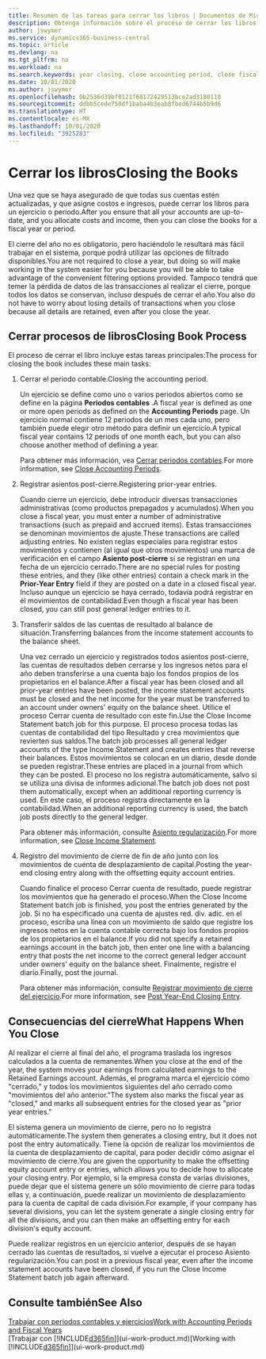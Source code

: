 ```yaml
---
title: Resumen de las tareas para cerrar los libros | Documentos de Microsoft
description: Obtenga información sobre el proceso de cerrar los libros de un ejercicio o periodo, y qué sucede después de cerrar al final de un ejercicio.
author: jswymer
ms.service: dynamics365-business-central
ms.topic: article
ms.devlang: na
ms.tgt_pltfrm: na
ms.workload: na
ms.search.keywords: year closing, close accounting period, close fiscal year, bank account detailed trial balance
ms.date: 10/01/2020
ms.author: jswymer
ms.openlocfilehash: 0b2536d39bf0121f68172429513bce2ad3180110
ms.sourcegitcommit: ddbb5cede750df1baba4b3eab8fbed6744b5b9d6
ms.translationtype: HT
ms.contentlocale: es-MX
ms.lasthandoff: 10/01/2020
ms.locfileid: "3925283"
---
```

# <a name="closing-the-books"></a><span data-ttu-id="987c6-103">Cerrar los libros</span><span class="sxs-lookup"><span data-stu-id="987c6-103">Closing the Books</span></span>
<span data-ttu-id="987c6-104">Una vez que se haya asegurado de que todas sus cuentas estén actualizadas, y que asigne costos e ingresos, puede cerrar los libros para un ejercicio o periodo.</span><span class="sxs-lookup"><span data-stu-id="987c6-104">After you ensure that all your accounts are up-to-date, and you allocate costs and income, then you can close the books for a fiscal year or period.</span></span>

<span data-ttu-id="987c6-105">El cierre del año no es obligatorio, pero haciéndolo le resultará más fácil trabajar en el sistema, porque podrá utilizar las opciones de filtrado disponibles.</span><span class="sxs-lookup"><span data-stu-id="987c6-105">You are not required to close a year, but doing so will make working in the system easier for you because you will be able to take advantage of the convenient filtering options provided.</span></span> <span data-ttu-id="987c6-106">Tampoco tendrá que temer la pérdida de datos de las transacciones al realizar el cierre, porque todos los datos se conservan, incluso después de cerrar el año.</span><span class="sxs-lookup"><span data-stu-id="987c6-106">You also do not have to worry about losing details of transactions when you close because all details are retained, even after you close the year.</span></span>

## <a name="closing-book-process"></a><span data-ttu-id="987c6-107">Cerrar procesos de libros</span><span class="sxs-lookup"><span data-stu-id="987c6-107">Closing Book Process</span></span>
<span data-ttu-id="987c6-108">El proceso de cerrar el libro incluye estas tareas principales:</span><span class="sxs-lookup"><span data-stu-id="987c6-108">The process for closing the book includes these main tasks:</span></span>

1. <span data-ttu-id="987c6-109">Cerrar el periodo contable.</span><span class="sxs-lookup"><span data-stu-id="987c6-109">Closing the accounting period.</span></span>

    <span data-ttu-id="987c6-110">Un ejercicio se define como uno o varios periodos abiertos como se define en la página **Periodos contables** .</span><span class="sxs-lookup"><span data-stu-id="987c6-110">A fiscal year is defined as one or more open periods as defined on the **Accounting Periods** page.</span></span> <span data-ttu-id="987c6-111">Un ejercicio normal contiene 12 periodos de un mes cada uno, pero también puede elegir otro método para definir un ejercicio.</span><span class="sxs-lookup"><span data-stu-id="987c6-111">A typical fiscal year contains 12 periods of one month each, but you can also choose another method of defining a year.</span></span>

    <span data-ttu-id="987c6-112">Para obtener más información, vea [Cerrar periodos contables](year-close-account-periods.md).</span><span class="sxs-lookup"><span data-stu-id="987c6-112">For more information, see [Close Accounting Periods](year-close-account-periods.md).</span></span>
2. <span data-ttu-id="987c6-113">Registrar asientos post-cierre.</span><span class="sxs-lookup"><span data-stu-id="987c6-113">Registering prior-year entries.</span></span>

    <span data-ttu-id="987c6-114">Cuando cierre un ejercicio, debe introducir diversas transacciones administrativas (como productos prepagados y acumulados).</span><span class="sxs-lookup"><span data-stu-id="987c6-114">When you close a fiscal year, you must enter a number of administrative transactions (such as prepaid and accrued items).</span></span> <span data-ttu-id="987c6-115">Estas transacciones se denominan movimientos de ajuste.</span><span class="sxs-lookup"><span data-stu-id="987c6-115">These transactions are called adjusting entries.</span></span> <span data-ttu-id="987c6-116">No existen reglas especiales para registrar estos movimientos y contienen (al igual que otros movimientos) una marca de verificación en el campo **Asiento post-cierre** si se registran en una fecha de un ejercicio cerrado.</span><span class="sxs-lookup"><span data-stu-id="987c6-116">There are no special rules for posting these entries, and they (like other entries) contain a check mark in the **Prior-Year Entry** field if they are posted on a date in a closed fiscal year.</span></span> <span data-ttu-id="987c6-117">Incluso aunque un ejercicio se haya cerrado, todavía podrá registrar en él movimientos de contabilidad.</span><span class="sxs-lookup"><span data-stu-id="987c6-117">Even though a fiscal year has been closed, you can still post general ledger entries to it.</span></span>
3. <span data-ttu-id="987c6-118">Transferir saldos de las cuentas de resultado al balance de situación.</span><span class="sxs-lookup"><span data-stu-id="987c6-118">Transferring balances from the income statement accounts to the balance sheet.</span></span>

    <span data-ttu-id="987c6-119">Una vez cerrado un ejercicio y registrados todos asientos post-cierre, las cuentas de resultados deben cerrarse y los ingresos netos para el año deben transferirse a una cuenta bajo los fondos propios de los propietarios en el balance.</span><span class="sxs-lookup"><span data-stu-id="987c6-119">After a fiscal year has been closed and all prior-year entries have been posted, the income statement accounts must be closed and the net income for the year must be transferred to an account under owners' equity on the balance sheet.</span></span> <span data-ttu-id="987c6-120">Utilice el proceso Cerrar cuenta de resultado con este fin.</span><span class="sxs-lookup"><span data-stu-id="987c6-120">Use the Close Income Statement batch job for this purpose.</span></span> <span data-ttu-id="987c6-121">El proceso procesa todas las cuentas de contabilidad del tipo Resultado y crea movimientos que revierten sus saldos.</span><span class="sxs-lookup"><span data-stu-id="987c6-121">The batch job processes all general ledger accounts of the type Income Statement and creates entries that reverse their balances.</span></span> <span data-ttu-id="987c6-122">Estos movimientos se colocan en un diario, desde donde se pueden registrar.</span><span class="sxs-lookup"><span data-stu-id="987c6-122">These entries are placed in a journal from which they can be posted.</span></span> <span data-ttu-id="987c6-123">El proceso no los registra automáticamente, salvo si se utiliza una divisa de informes adicional.</span><span class="sxs-lookup"><span data-stu-id="987c6-123">The batch job does not post them automatically, except when an additional reporting currency is used.</span></span> <span data-ttu-id="987c6-124">En este caso, el proceso registra directamente en la contabilidad.</span><span class="sxs-lookup"><span data-stu-id="987c6-124">When an additional reporting currency is used, the batch job posts directly to the general ledger.</span></span>

    <span data-ttu-id="987c6-125">Para obtener más información, consulte [Asiento regularización](year-close-income-statement.md).</span><span class="sxs-lookup"><span data-stu-id="987c6-125">For more information, see [Close Income Statement](year-close-income-statement.md).</span></span>
4. <span data-ttu-id="987c6-126">Registro del movimiento de cierre de fin de año junto con los movimientos de cuenta de desplazamiento de capital.</span><span class="sxs-lookup"><span data-stu-id="987c6-126">Posting the year-end closing entry along with the offsetting equity account entries.</span></span>

    <span data-ttu-id="987c6-127">Cuando finalice el proceso Cerrar cuenta de resultado, puede registrar los movimientos que ha generado el proceso.</span><span class="sxs-lookup"><span data-stu-id="987c6-127">When the Close Income Statement batch job is finished, you post the entries generated by the job.</span></span> <span data-ttu-id="987c6-128">Si no ha especificado una cuenta de ajustes red. div. adic. en el proceso, escriba una línea con un movimiento de saldo que registre los ingresos netos en la cuenta contable correcta bajo los fondos propios de los propietarios en el balance.</span><span class="sxs-lookup"><span data-stu-id="987c6-128">If you did not specify a retained earnings account in the batch job, then enter one line with a balancing entry that posts the net income to the correct general ledger account under owners' equity on the balance sheet.</span></span> <span data-ttu-id="987c6-129">Finalmente, registre el diario.</span><span class="sxs-lookup"><span data-stu-id="987c6-129">Finally, post the journal.</span></span>

    <span data-ttu-id="987c6-130">Para obtener más información, consulte [Registrar movimiento de cierre del ejercicio](year-how-post-year-end-close-entry.md).</span><span class="sxs-lookup"><span data-stu-id="987c6-130">For more information, see [Post Year-End Closing Entry](year-how-post-year-end-close-entry.md).</span></span>

## <a name="what-happens-when-you-close"></a><span data-ttu-id="987c6-131">Consecuencias del cierre</span><span class="sxs-lookup"><span data-stu-id="987c6-131">What Happens When You Close</span></span>
<span data-ttu-id="987c6-132">Al realizar el cierre al final del año, el programa traslada los ingresos calculados a la cuenta de remanentes.</span><span class="sxs-lookup"><span data-stu-id="987c6-132">When you close at the end of the year, the system moves your earnings from calculated earnings to the Retained Earnings account.</span></span> <span data-ttu-id="987c6-133">Además, el programa marca el ejercicio como "cerrado," y todos los movimientos siguientes del año cerrado como "movimientos del año anterior."</span><span class="sxs-lookup"><span data-stu-id="987c6-133">The system also marks the fiscal year as "closed," and marks all subsequent entries for the closed year as "prior year entries."</span></span>

<span data-ttu-id="987c6-134">El sistema genera un movimiento de cierre, pero no lo registra automáticamente.</span><span class="sxs-lookup"><span data-stu-id="987c6-134">The system then generates a closing entry, but it does not post the entry automatically.</span></span> <span data-ttu-id="987c6-135">Tiene la opción de realizar los movimientos de la cuenta de desplazamiento de capital, para poder decidir cómo asignar el movimiento de cierre.</span><span class="sxs-lookup"><span data-stu-id="987c6-135">You are given the opportunity to make the offsetting equity account entry or entries, which allows you to decide how to allocate your closing entry.</span></span> <span data-ttu-id="987c6-136">Por ejemplo, si la empresa consta de varias divisiones, puede dejar que el sistema genere un sólo movimiento de cierre para todas ellas y, a continuación, puede realizar un movimiento de desplazamiento para la cuenta de capital de cada división.</span><span class="sxs-lookup"><span data-stu-id="987c6-136">For example, if your company has several divisions, you can let the system generate a single closing entry for all the divisions, and you can then make an offsetting entry for each division's equity account.</span></span>

<span data-ttu-id="987c6-137">Puede realizar registros en un ejercicio anterior, después de se hayan cerrado las cuentas de resultados, si vuelve a ejecutar el proceso Asiento regularización.</span><span class="sxs-lookup"><span data-stu-id="987c6-137">You can post in a previous fiscal year, even after the income statement accounts have been closed, if you run the Close Income Statement batch job again afterward.</span></span>

## <a name="see-also"></a><span data-ttu-id="987c6-138">Consulte también</span><span class="sxs-lookup"><span data-stu-id="987c6-138">See Also</span></span>

[<span data-ttu-id="987c6-139">Trabajar con periodos contables y ejercicios</span><span class="sxs-lookup"><span data-stu-id="987c6-139">Work with Accounting Periods and Fiscal Years</span></span>](finance-accounting-periods-and-fiscal-years.md)  
<span data-ttu-id="987c6-140">[Trabajar con [!INCLUDE[d365fin](includes/d365fin_md.md)]](ui-work-product.md)</span><span class="sxs-lookup"><span data-stu-id="987c6-140">[Working with [!INCLUDE[d365fin](includes/d365fin_md.md)]](ui-work-product.md)</span></span>
